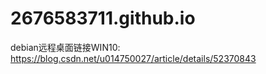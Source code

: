 # 2676583711.github.io

debian远程桌面链接WIN10:
https://blog.csdn.net/u014750027/article/details/52370843
